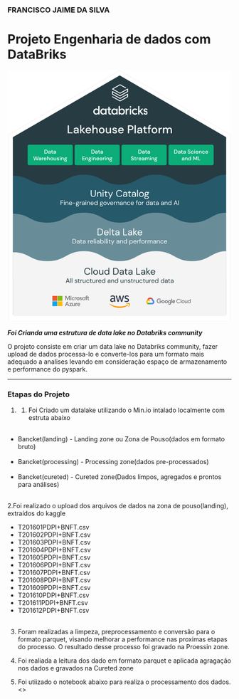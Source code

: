 ### FRANCISCO JAIME DA SILVA


# Projeto Engenharia de dados com DataBriks


<p align="center"><img src="./Marketecture.svg" width="500"></p>

__*Foi Crianda uma estrutura de data lake no Databriks community*__

O projeto consiste em criar um data lake no Databriks community, fazer upload de dados processa-lo e converte-los para um formato mais adequado a analises levando em consideração espaço de armazenamento e performance do pyspark. 

---

### Etapas do Projeto

1. 1. Foi Criado um datalake  utilizando o Min.io intalado localmente com estruta abaixo
<ul>
  <li>Bancket(landing) - Landing zone ou Zona de Pouso(dados em formato bruto)</li>
  <li>Bancket(processing) - Processing zone(dados pre-processados)</li>
  <li>Bancket(cureted) - Cureted zone(Dados limpos, agregados e prontos para análises)</li>  
</ul> 
2.Foi realizado o upload dos arquivos de dados na zona de pouso(landing), extraídos do kaggle

<ul>
  <li>T201601PDPI+BNFT.csv</li>
  <li>T201602PDPI+BNFT.csv</li>
  <li>T201603PDPI+BNFT.csv</li>
  <li>T201604PDPI+BNFT.csv</li> 
  <li>T201605PDPI+BNFT.csv</li>  
  <li>T201606PDPI+BNFT.csv</li>
  <li>T201607PDPI+BNFT.csv</li>
  <li>T201608PDPI+BNFT.csv</li>
  <li>T201609PDPI+BNFT.csv</li>
  <li>T201610PDPI+BNFT.csv</li>
  <li>T201611PDPI+BNFT.csv</li>
  <li>T201612PDPI+BNFT.csv</li>   
</ul> 

3. Foram realizadas a limpeza, preprocessamento e conversão para o formato parquet, visando melhorar a performance nas proximas etapas do processo. O resultado desse processo foi gravado na Proessin zone.

4. Foi realiada a leitura dos dado em formato parquet e aplicada agragação nos dados e gravados na Cureted zone

5. Foi utiizado o notebook abaixo para realiza o processamento dos dados.
<>

